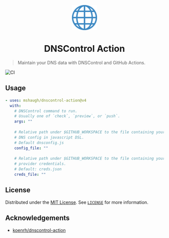 <a name="readme-top"></a>

<div align="center">
    <a href="https://github.com/mshaugh/dnscontrol-action">
        <img src="https://raw.githubusercontent.com/twitter/twemoji/master/assets/svg/1f310.svg" alt="🌐" width="80" height="80">
    </a>
</div>

<h1 align="center">DNSControl Action</h1>

> Maintain your DNS data with DNSControl and GitHub Actions.

![CI](https://img.shields.io/github/actions/workflow/status/mshaugh/dnscontrol-action/ci.yml?branch=main&style=flat-square&label=CI)

## Usage

```yaml
- uses: mshaugh/dnscontrol-action@v4
  with:
    # DNSControl command to run.
    # Usually one of `check`, `preview`, or `push`.
    args: ""

    # Relative path under $GITHUB_WORKSPACE to the file containing your
    # DNS config in javascript DSL.
    # Default dnsconfig.js
    config_file: ""

    # Relative path under $GITHUB_WORKSPACE to the file containing your
    # provider credentials.
    # Default: creds.json
    creds_file: ""
```

## License

Distributed under the [MIT License](./LICENSE). See [`LICENSE`](./LICENSE) for more information.

## Acknowledgements

- [koenrh/dnscontrol-action](https://github.com/koenrh/dnscontrol-action)
